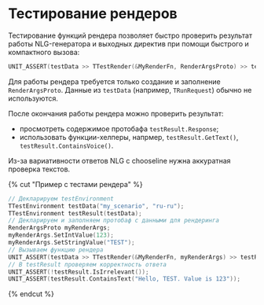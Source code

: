 # Тестирование рендеров

Тестирование функций рендера позволяет быстро проверить результат работы NLG-генератора и выходных директив при помощи быстрого и компактного вызова:

```c++
UNIT_ASSERT(testData >> TTestRender(&MyRenderFn, RenderArgsProto) >> testResult);
```

Для работы рендера требуется только создание и заполнение `RenderArgsProto`. Данные из `testData` (например, `TRunRequest`) обычно не используются.

После окончания работы рендера можно проверить результат:

* просмотреть содержимое протобафа `testResult.Response`;
* использовать функции-хелперы, напрмер, `testResult.GetText()`, `testResult.ContainsVoice()`.

Из-за вариативности ответов NLG с chooseline нужна аккуратная проверка текстов.

{% cut "Пример с тестами рендера" %}

```c++
// Декларируем testEnvironment
TTestEnvironment testData("my_scenario", "ru-ru");
TTestEnvironment testResult(testData);
// Декларируем и заполняем протобаф с данными для рендеринга
RenderArgsProto myRenderArgs;
myRenderArgs.SetIntValue(123);
myRenderArgs.SetStringValue("TEST");
// Вызываем функцию рендера
UNIT_ASSERT(testData >> TTestRender(&MyRenderFn, myRenderArgs) >> testResult);
// В testResult проверяем корректность ответа
UNIT_ASSERT(!testResult.IsIrrelevant());
UNIT_ASSERT(testResult.ContainsText("Hello, TEST. Value is 123"));
```

{% endcut %}
